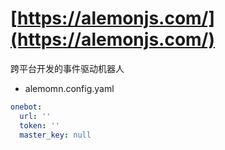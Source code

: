 # [https://alemonjs.com/](https://alemonjs.com/)

跨平台开发的事件驱动机器人

- alemomn.config.yaml

```yaml
onebot:
  url: ''
  token: ''
  master_key: null
```
